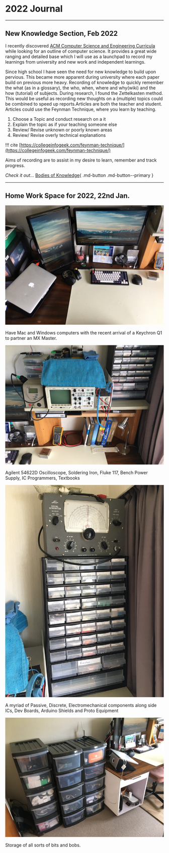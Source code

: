 # 2022 Journal

---

## New Knowledge Section, Feb 2022

I recently discovered [ACM Computer Science and Engineering Curricula](https://www.acm.org/education/curricula-recommendations) while looking for an outline of computer science. It provides a great wide ranging and detailed base which I will use as a launchpad to record my  learnings from university and new work and independent learnings.

Since high school I have seen the need for new knowledge to build upon pervious. This became more apparent during university where each paper build on previous more heavy. Recording of knowledge to quickly remember the what (as in a glossary), the who, when, where and why(wiki) and the how (tutorial) of subjects. During research, I found the Zettelkasten method. This would be useful as recording new thoughts on a (multiple) topics could be combined to speed up reports.Articles are both the teacher and student. Articles could use the Feynman Technique, where you learn by teaching.

1. Choose a Topic and conduct research on a it
2. Explain the topic as if your teaching someone else
3. Review/ Revise unknown or poorly known areas
4. Review/ Revise overly technical explanations

!!! cite
    [https://collegeinfogeek.com/feynman-technique/](https://collegeinfogeek.com/feynman-technique/)

Aims of recording are to assist in my desire to learn, remember and track progress. 

*Check it out...*    [Bodies of Knowledge](/Bodies-of-Knowledge/){ .md-button .md-button--primary }

---

## Home Work Space for 2022, 22nd Jan.

![Office1](assets/office1.jpg)

Have Mac and Windows computers with the recent arrival of a Keychron Q1 to partner an MX Master.

![Office2](assets/office2.jpg)

Agilent 54622D Oscilloscope, Soldering Iron, Fluke 117, Bench Power Supply, IC Programmers, Textbooks

![Office3](assets/office3.jpg)

A myriad of Passive, Discrete, Electromechanical components along side ICs, Dev Boards, Arduino Shields and Proto Equipment

![Office4](assets/office4.jpg)

Storage of all sorts of bits and bobs.

